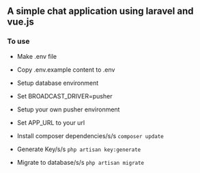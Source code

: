 ## A simple chat application using laravel and vue.js

### To use 
* Make .env file 
* Copy .env.example content to .env
* Setup database environment
* Set BROADCAST_DRIVER=pusher
* Setup your own pusher environment
* Set APP_URL to your url

* Install composer dependencies/s/s
`composer update`

* Generate Key/s/s
`php artisan key:generate`

* Migrate to database/s/s
`php artisan migrate`




